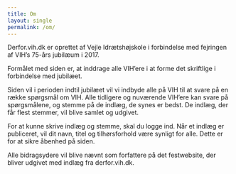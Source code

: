 ```yaml
---
title: Om
layout: single
permalink: /om/
---
```


Derfor.vih.dk er oprettet af Vejle Idrætshøjskole i forbindelse med fejringen af VIH’s 75-års jubilæum i 2017.

Formålet med siden er, at inddrage alle VIH’ere i at forme det skriftlige i forbindelse med jubilæet.

Siden vil i perioden indtil jubilæet vil vi indbyde alle på VIH til at svare på en række spørgsmål om VIH. Alle tidligere og nuværende VIH’ere kan svare på spørgsmålene, og stemme på de indlæg, de synes er bedst. De indlæg, der får flest stemmer, vil blive samlet og udgivet.

For at kunne skrive indlæg og stemme, skal du logge ind. Når et indlæg er publiceret, vil dit navn, titel og tilhørsforhold være synligt for alle. Dette er for at sikre åbenhed på siden.

Alle bidragsydere vil blive nævnt som forfattere på det festwebsite, der bliver udgivet med indlæg fra derfor.vih.dk.

